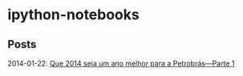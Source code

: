 ipython-notebooks
=================


## Posts

2014-01-22: [Que 2014 seja um ano melhor para a Petrobrás—Parte 1](http://nbviewer.ipython.org/github/wilsonfreitas/ipython-notebooks/blob/master/que%202014%20seja%20um%20ano%20melhor%20para%20a%20petrobras-parte%201.ipynb)
